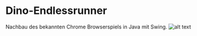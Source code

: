 # Dino-Endlessrunner
Nachbau des bekannten Chrome Browserspiels in Java mit Swing.
![alt text](https://raw.githubusercontent.com/username/projectname/branch/path/to/img.png)
